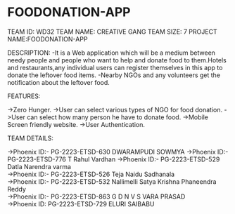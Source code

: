 # FOODONATION-APP

TEAM ID: WD32 
TEAM NAME: CREATIVE GANG 
TEAM SIZE: 7 
PROJECT NAME:FOODONATION-APP 

DESCRIPTION: -It is a Web application which will be a medium between needy people and people who want to help and donate food to them.Hotels and restaurants,any individual users can register themselves in this app to donate the leftover food items. -Nearby NGOs and any volunteers get the notification about the leftover food. 

FEATURES: 

->Zero Hunger. 
->User can select various types of NGO for food donation. 
->User can select how many person he have to donate food. 
->Mobile Screen friendly website. 
->User Authentication. 

TEAM DETAILS:

->Phoenix ID:- PG-2223-ETSD-630  DWARAMPUDI SOWMYA
->Phoenix ID:- PG-2223-ETSD-776  T Rahul Vardhan
->Phoenix ID:- PG-2223-ETSD-529  Datla  Narendra varma   
->Phoenix ID:- PG-2223-ETSD-526  Teja Naidu Sadhanala   
->Phoenix ID:- PG-2223-ETSD-532  Nallimelli Satya Krishna Phaneendra Reddy   
->Phoenix ID:- PG-2223-ETSD-863  G D N V S VARA PRASAD  
->Phoenix ID: PG-2223-ETSD-729   ELURI SAIBABU
